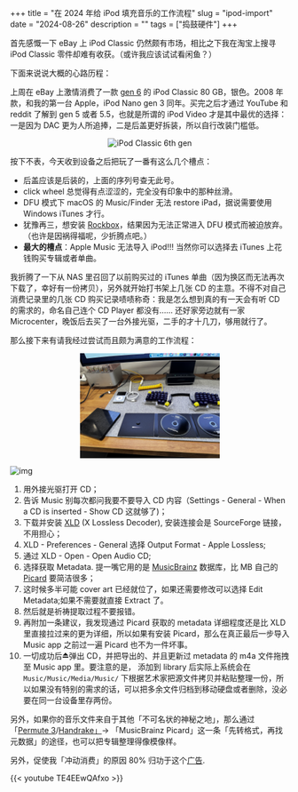 +++
title = "在 2024 年给 iPod 填充音乐的工作流程"
slug = "ipod-import"
date = "2024-08-26"
description = ""
tags = ["捣鼓硬件"]
+++

首先感慨一下 eBay 上 iPod Classic 仍然颇有市场，相比之下我在淘宝上搜寻 iPod Classic 零件却难有收获。（或许我应该试试看闲鱼？）

下面来说说大概的心路历程：

上周在 eBay 上激情消费了一款 [gen 6](https://en.wikipedia.org/wiki/IPod_Classic#6th_generation) 的 iPod Classic 80 GB，银色。2008 年款，和我的第一台 Apple，iPod Nano gen 3 同年。买完之后才通过 YouTube 和 reddit 了解到 gen 5 或者 5.5，也就是所谓的 iPod Video 才是其中最优的选择：一是因为 DAC 更为人所追捧，二是后盖更好拆装，所以自行改装门槛低。

<div style="display: flex; justify-content: center;">
<img src="https://raw.githubusercontent.com/rexarski/oss/main/uPic/2024-08-26-iPod-01.jpg" alt="iPod Classic 6th gen" style="max-width: 50%;">
</div>

按下不表，今天收到设备之后把玩了一番有这么几个槽点：

- 后盖应该是后装的，上面的序列号查无此号。
- click wheel 总觉得有点涩涩的，完全没有印象中的那种丝滑。
- DFU 模式下 macOS 的 Music/Finder 无法 restore iPad，据说需要使用 Windows iTunes 才行。
- 犹豫再三，想安装 [Rockbox](https://www.rockbox.org)，结果因为无法正常进入 DFU 模式而被迫放弃。（也许是因祸得福呢，少折腾点吧。）
- **最大的槽点**：Apple Music 无法导入 iPod!!! 当然你可以选择去 iTunes 上花钱购买专辑或者单曲。

我折腾了一下从 NAS 里召回了以前购买过的 iTunes 单曲（因为换区而无法再次下载了，幸好有一份拷贝），另外就开始打书架上几张 CD 的主意。不得不对自己消费记录里的几张 CD 购买记录啧啧称奇：我是怎么想到真的有一天会有听 CD 的需求的，命名自己连个 CD Player 都没有…… 还好家旁边就有一家 Microcenter，晚饭后去买了一台外接光驱，二手的才十几刀，够用就行了。

那么接下来有请我经过尝试而且颇为满意的工作流程：

<div style="display: flex; justify-content: center;">
<img src="https://raw.githubusercontent.com/rexarski/oss/main/uPic/2024-08-26-iPod-02.jpg" alt="iPod music workflow" style="max-width: 50%;">
</div>

![img](https://raw.githubusercontent.com/rexarski/oss/main/uPic/2024-08-26-iPod-02.HEIC)

1. 用外接光驱打开 CD；
2. 告诉 Music 别每次都问我要不要导入 CD 内容（Settings - General - When a CD is inserted - Show CD 这就够了)；
3. 下载并安装 [XLD](https://tmkk.undo.jp/xld/index_e.html) (X Lossless Decoder), 安装连接会是 SourceForge 链接，不用担心；
4. XLD - Preferences - General 选择 Output Format - Apple Lossless;
5. 通过 XLD - Open - Open Audio CD;
6. 选择获取 Metadata. 提一嘴它用的是 [MusicBrainz](https://musicbrainz.org) 数据库，比 MB 自己的 [Picard](https://picard.musicbrainz.org) 要简洁很多；
7. 这时候多半可能 cover art 已经就位了，如果还需要修改可以选择 Edit Metadata;如果不需要就直接 Extract 了。
8. 然后就是祈祷提取过程不要报错。
9. 再附加一条建议，我发现通过 Picard 获取的 metadata 详细程度还是比 XLD 里直接拉过来的更为详细，所以如果有安装 Picard，那么在真正最后一步导入 Music app 之前过一遍 Picard 也不为一件坏事。
10. 一切成功后⏏️弹出 CD，并把导出的、并且更新过 metadata 的 m4a 文件拖拽至 Music app 里。要注意的是， 添加到 library 后实际上系统会在 `Music/Music/Media/Music/` 下根据艺术家把源文件拷贝并粘贴整理一份，所以如果没有特别的需求的话，可以把多余文件归档到移动硬盘或者删除，没必要在同一台设备里存两份。

另外，如果你的音乐文件来自于其他「不可名状的神秘之地」，那么通过「[Permute 3](https://software.charliemonroe.net/permute/)/[Handrake」](https://handbrake.fr)-> 「MusicBrainz Picard」这一条「先转格式，再找元数据」的途径，也可以把专辑整理得像模像样。

另外，促使我「冲动消费」的原因 80% 归功于这个[广告](ahttps://www.youtube.com/watch?v=TE4EEwQAfxo).

{{< youtube TE4EEwQAfxo >}}
